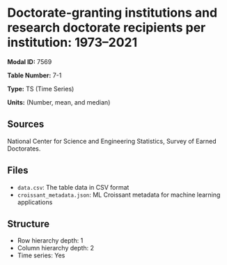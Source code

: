 # Doctorate-granting institutions and research doctorate recipients per institution: 1973&#8211;2021

**Modal ID:** 7569

**Table Number:** 7-1

**Type:** TS (Time Series)

**Units:** (Number, mean, and median)

## Sources

National Center for Science and Engineering Statistics, Survey of Earned Doctorates.

## Files

- `data.csv`: The table data in CSV format
- `croissant_metadata.json`: ML Croissant metadata for machine learning applications

## Structure

- Row hierarchy depth: 1
- Column hierarchy depth: 2
- Time series: Yes
